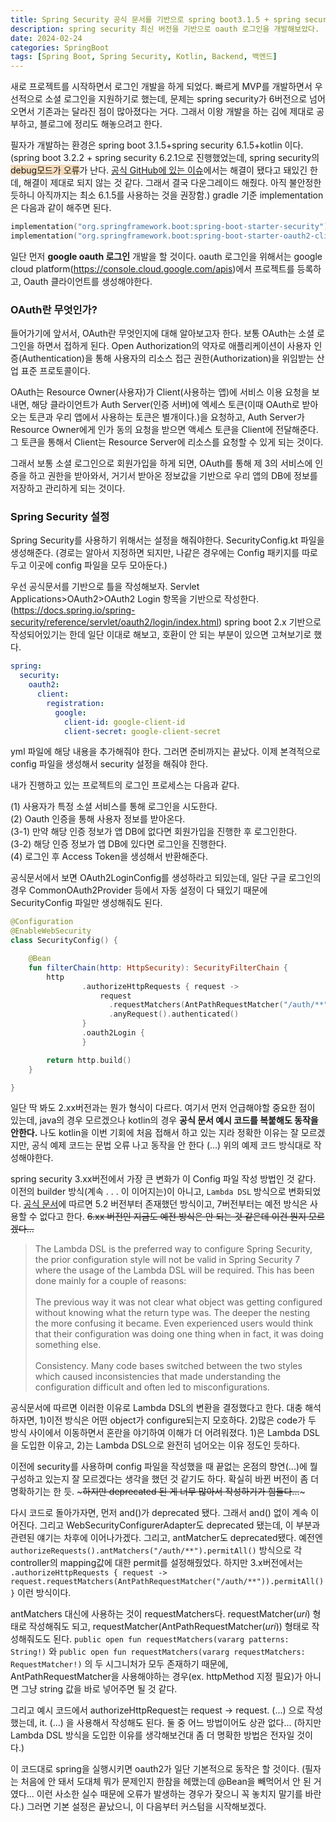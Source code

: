 ```yaml
---
title: Spring Security 공식 문서를 기반으로 spring boot3.1.5 + spring security 6.1.5 + kotlin 환경에서 OAuth2 로그인 개발하기 - google (1)
description: spring security 최신 버전을 기반으로 oauth 로그인을 개발해보았다.
date: 2024-02-24
categories: SpringBoot
tags: [Spring Boot, Spring Security, Kotlin, Backend, 백엔드]
---
```


새로 프로젝트를 시작하면서 로그인 개발을 하게 되었다. 빠르게 MVP를 개발하면서 우선적으로 소셜 로그인을 지원하기로 했는데, 문제는 spring security가 6버전으로 넘어오면서 기존과는 달라진 점이 많아졌다는 거다. 그래서 이왕 개발을 하는 김에 제대로 공부하고, 블로그에 정리도 해놓으려고 한다.

필자가 개발하는 환경은 spring boot 3.1.5+spring security 6.1.5+kotlin 이다. (spring boot 3.2.2 + spring security 6.2.1으로 진행했었는데, spring security의 <span style="background-color: #F7DDBE">debug모드가 오류</span>가 난다. [공식 GitHub에 있는 이슈](https://github.com/spring-projects/spring-security/issues/14370)에서는 해결이 됐다고 돼있긴 한데, 해결이 제대로 되지 않는 것 같다. 그래서 결국 다운그레이드 해줬다. 아직 불안정한듯하니 아직까지는 최소 6.1.5를 사용하는 것을 권장함.) gradle 기준 implementation은 다음과 같이 해주면 된다.

~~~kotlin
implementation("org.springframework.boot:spring-boot-starter-security")
implementation("org.springframework.boot:spring-boot-starter-oauth2-client")
~~~

일단 먼저 **google oauth 로그인** 개발을 할 것이다. oauth 로그인을 위해서는 google cloud platform(https://console.cloud.google.com/apis)에서 프로젝트를 등록하고, Oauth 클라이언트를 생성해야한다.

### OAuth란 무엇인가?
들어가기에 앞서서, OAuth란 무엇인지에 대해 알아보고자 한다. 보통 OAuth는 소셜 로그인을 하면서 접하게 된다. Open Authorization의 약자로 애플리케이션이 사용자 인증(Authentication)을 통해 사용자의 리소스 접근 권한(Authorization)을 위임받는 산업 표준 프로토콜이다.

OAuth는 Resource Owner(사용자)가 Client(사용하는 앱)에 서비스 이용 요청을 보내면, 해당 클라이언트가 Auth Server(인증 서버)에 엑세스 토큰(이때 OAuth로 받아오는 토큰과 우리 앱에서 사용하는 토큰은 별개이다.)을 요청하고, Auth Server가 Resource Owner에게 인가 동의 요청을 받으면 액세스 토큰을 Client에 전달해준다. 그 토큰을 통해서 Client는 Resource Server에 리소스를 요청할 수 있게 되는 것이다.

그래서 보통 소셜 로그인으로 회원가입을 하게 되면, OAuth를 통해 제 3의 서비스에 인증을 하고 권한을 받아와서, 거기서 받아온 정보값을 기반으로 우리 앱의 DB에 정보를 저장하고 관리하게 되는 것이다. 

### Spring Security 설정
Spring Security를 사용하기 위해서는 설정을 해줘야한다. SecurityConfig.kt 파일을 생성해준다. (경로는 알아서 지정하면 되지만, 나같은 경우에는 Config 패키지를 따로 두고 이곳에 config 파일을 모두 모아둔다.)

우선 공식문서를 기반으로 틀을 작성해보자. Servlet Applications>OAuth2>OAuth2 Login 항목을 기반으로 작성한다. (https://docs.spring.io/spring-security/reference/servlet/oauth2/login/index.html) spring boot 2.x 기반으로 작성되어있기는 한데 일단 이대로 해보고, 호환이 안 되는 부분이 있으면 고쳐보기로 했다.

~~~yml
spring:
  security:
    oauth2:
      client:
        registration:	
          google:	
            client-id: google-client-id
            client-secret: google-client-secret
~~~

yml 파일에 해당 내용을 추가해줘야 한다. 그러면 준비까지는 끝났다. 이제 본격적으로 config 파일을 생성해서 security 설정을 해줘야 한다.

내가 진행하고 있는 프로젝트의 로그인 프로세스는 다음과 같다.


(1) 사용자가 특정 소셜 서비스를 통해 로그인을 시도한다.<br/>
(2) Oauth 인증을 통해 사용자 정보를 받아온다.<br/>
(3-1) 만약 해당 인증 정보가 앱 DB에 없다면 회원가입을 진행한 후 로그인한다.<br/>
(3-2) 해당 인증 정보가 앱 DB에 있다면 로그인을 진행한다.<br/>
(4) 로그인 후 Access Token을 생성해서 반환해준다.

공식문서에서 보면 OAuth2LoginConfig를 생성하라고 되있는데, 일단 구글 로그인의 경우 CommonOAuth2Provider 등에서 자동 설정이 다 돼있기 때문에 SecurityConfig 파일만 생성해줘도 된다.

~~~kotlin
@Configuration
@EnableWebSecurity
class SecurityConfig() {

    @Bean
    fun filterChain(http: HttpSecurity): SecurityFilterChain {
        http
                .authorizeHttpRequests { request ->
                    request
                      .requestMatchers(AntPathRequestMatcher("/auth/**")).permitAll()
                      .anyRequest().authenticated()
                }
                .oauth2Login {
                }

        return http.build()
    }

}
~~~

일단 딱 봐도 2.xx버전과는 뭔가 형식이 다르다. 여기서 먼저 언급해야할 중요한 점이 있는데, java의 경우 모르겠으나 kotlin의 경우 **공식 문서 예시 코드를 복붙해도 동작을 안한다.** 나도 kotlin을 이번 기회에 처음 접해서 하고 있는 지라 정확한 이유는 잘 모르겠지만, 공식 예제 코드는 문법 오류 나고 동작을 안 한다 (...) 위의 예제 코드 방식대로 작성해야한다.

spring security 3.xx버전에서 가장 큰 변화가 이 Config 파일 작성 방법인 것 같다. 이전의 builder 방식(계속 . . . 이 이어지는)이 아니고, ``` Lambda DSL ``` 방식으로 변화되었다. [공식 문서](https://docs.spring.io/spring-security/reference/migration-7/configuration.html)에 따르면 5.2 버전부터 존재했던 방식이고, 7버전부터는 예전 방식은 사용할 수 없다고 한다. ~~6.xx 버전인 지금도 예전 방식은 안 되는 것 같은데 이건 뭔지 모르겠다...~~ 


>The Lambda DSL is the preferred way to configure Spring Security, the prior configuration style will not be valid in Spring Security 7 where the usage of the Lambda DSL will be required. This has been done mainly for a couple of reasons: <br/><br/>The previous way it was not clear what object was getting configured without knowing what the return type was. The deeper the nesting the more confusing it became. Even experienced users would think that their configuration was doing one thing when in fact, it was doing something else. <br/><br/>
Consistency. Many code bases switched between the two styles which caused inconsistencies that made understanding the configuration difficult and often led to misconfigurations.

공식문서에 따르면 이러한 이유로 Lambda DSL의 변환을 결정했다고 한다. 대충 해석하자면, 1)이전 방식은 어떤 object가 configure되는지 모호하다. 2)많은 code가 두 방식 사이에서 이동하면서 혼란을 야기하여 이해가 더 어려워졌다. 1)은 Lambda DSL을 도입한 이유고, 2)는 Lambda DSL으로 완전히 넘어오는 이유 정도인 듯하다. 

이전에 security를 사용하며 config 파일을 작성했을 때 끝없는 온점의 향연(...)에 뭘 구성하고 있는지 잘 모르겠다는 생각을 했던 것 같기도 하다. 확실히 바뀐 버전이 좀 더 명확하기는 한 듯. ~~~하지만 deprecated 된 게 너무 많아서 작성하기가 힘들다...~~~

다시 코드로 돌아가자면, 먼저 and()가 deprecated 됐다. 그래서 and() 없이 계속 이어진다. 그리고 WebSecurityConfigurerAdapter도 deprecated 됐는데, 이 부분과 관련된 얘기는 차후에 이어나가겠다. 그리고, antMatcher도 deprecated됐다. 예전엔 ```authorizeRequests().antMatchers("/auth/**").permitAll()``` 방식으로 각 controller의 mapping값에 대한 permit를 설정해줬었다. 하지만 3.x버전에서는 ```.authorizeHttpRequests { request -> request.requestMatchers(AntPathRequestMatcher("/auth/**")).permitAll()}``` 이런 방식이다.

antMatchers 대신에 사용하는 것이 requestMatchers다. requestMatcher(*uri*) 형태로 작성해줘도 되고, requestMatcher(AntPathRequestMatcher(*uri*)) 형태로 작성해줘도도 된다. ```public open fun requestMatchers(vararg patterns: String!)``` 와 ```public open fun requestMatchers(vararg requestMatchers: RequestMatcher!)``` 의 두 시그니처가 모두 존재하기 때문에, AntPathRequestMatcher을 사용해야하는 경우(ex. httpMethod 지정 필요)가 아니면 그냥 string 값을 바로 넣어주면 될 것 같다.

그리고 예시 코드에서 authorizeHttpRequest는 request -> request. (...) 으로 작성했는데, it. (...) 을 사용해서 작성해도 된다. 둘 중 어느 방법이어도 상관 없다... (하지만 Lambda DSL 방식을 도입한 이유를 생각해보건대 좀 더 명확한 방법은 전자일 것이다.)

이 코드대로 spring을 실행시키면 oauth2가 일단 기본적으로 동작은 할 것이다. (필자는 처음에 안 돼서 도대체 뭐가 문제인지 한참을 헤맸는데 @Bean을 빼먹어서 안 된 거였다... 이런 사소한 실수 때문에 오류가 발생하는 경우가 잦으니 꼭 놓치지 말기를 바란다.) 그러면 기본 설정은 끝났으니, 이 다음부터 커스텀을 시작해보겠다.